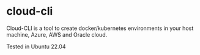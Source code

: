 # cloud-cli

Cloud-CLI is a tool to create docker/kubernetes environments in your host machine, Azure, AWS and Oracle cloud.






Tested in Ubuntu 22.04
